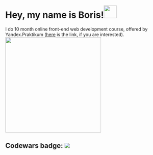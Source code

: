 <h1><b>Hey, my name is Boris!<img src="https://emojipedia-us.s3.amazonaws.com/source/skype/289/victory-hand_270c-fe0f.png" width="40"></b></h1>
I do 10 month online front-end web development course, offered by Yandex.Praktikum (<a href="https://practicum.yandex.ru/" target="_blank">here</a> is the link, if you are interested).
<div id="header" display="flex" justify-content="center">
  <img src="https://media.giphy.com/media/vwKp97qL3auSHHrE0Z/giphy.gif" width="300"/>
</div>

## Codewars badge: <img src="https://www.codewars.com/users/elrouss/badges/small">
<!--
**elrouss/elrouss** is a ✨ _special_ ✨ repository because its `README.md` (this file) appears on your GitHub profile.

Here are some ideas to get you started:

- 🔭 I’m currently working on ...
- 🌱 I’m currently learning ...
- 👯 I’m looking to collaborate on ...
- 🤔 I’m looking for help with ...
- 💬 Ask me about ...
- 📫 How to reach me: ...
- 😄 Pronouns: ...
- ⚡ Fun fact: ...
-->
